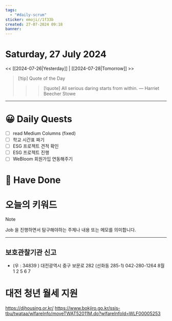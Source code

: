 ```yaml
---
tags:
  - "#daily-scrum"
sticker: emoji//1f33b
created: 27-07-2024 09:18
banner:
---
```

# Saturday, 27 July 2024
<< [[2024-07-26|Yesterday]] | [[2024-07-28|Tomorrow]] >>

> [!tip] Quote of the Day  
> > > [!quote] All serious daring starts from within.
> — Harriet Beecher Stowe

---

#  😀 Daily Quests
- [ ] read Medium Columns (fixed)
- [ ] 학교 시간표 짜기
- [ ] ESG 프로젝트 견적 확인
- [ ] ESG 프로젝트 진행
- [ ] WeBloom 회원가입 연동해주기

# 🙂 Have Done



# 오늘의 키워드

> [!NOTE]
> Job 을 진행하면서 탐구해야하는 주제나 내용 또는 메모를 의미합니다.


---
## 보호관찰기관 신고

- (우 : 34839 ) 대전광역시 중구 보문로 282 (선화동 285-1)
042-280-1264
8월 1 2 5 6 7
# 대전 청년 월세 지원
https://djhousing.or.kr/
https://www.bokjiro.go.kr/ssis-tbu/twataa/wlfareInfo/moveTWAT52011M.do?wlfareInfoId=WLF00005253